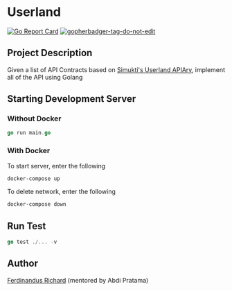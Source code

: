 # Userland

[![Go Report Card](https://goreportcard.com/badge/github.com/reeechart/userland)](https://goreportcard.com/report/github.com/reeechart/userland)
<a href='https://github.com/jpoles1/gopherbadger' target='_blank'>![gopherbadger-tag-do-not-edit](https://img.shields.io/badge/Go%20Coverage-61%25-brightgreen.svg?longCache=true&style=flat)</a>

## Project Description
Given a list of API Contracts based on [Simukti's Userland APIAry](https://userland.docs.apiary.io), implement all of the API using Golang

## Starting Development Server

### Without Docker
```go
go run main.go
```

### With Docker
To start server, enter the following
```sh
docker-compose up
```

To delete network, enter the following
```sh
docker-compose down
```

## Run Test
```go
go test ./... -v
```

## Author
[Ferdinandus Richard](https://github.com/reeechart) (mentored by Abdi Pratama)
